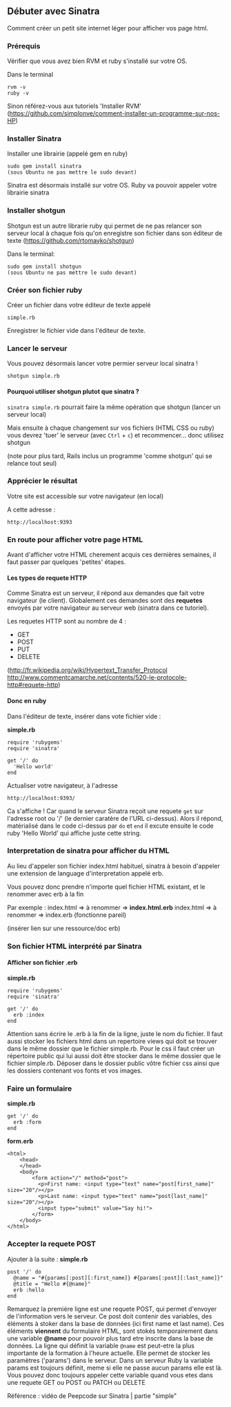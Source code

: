 ## Débuter avec Sinatra

Comment créer un petit site internet léger pour afficher vos page html.

### Prérequis
Vérifier que vous avez bien RVM et ruby s'installé sur votre OS.

Dans le terminal

```
rvm -v
ruby -v
```
Sinon référez-vous aux tutoriels 'Installer RVM' (https://github.com/simplonve/comment-installer-un-programme-sur-nos-HP)

### Installer Sinatra
Installer une librairie (appelé gem en ruby)

```
sudo gem install sinatra
(sous Ubuntu ne pas mettre le sudo devant)
```

Sinatra est désormais installé sur votre OS. 
Ruby va pouvoir appeler votre librairie sinatra

### Installer shotgun
Shotgun est un autre librarie ruby qui permet de ne pas relancer son serveur local à chaque fois qu'on enregistre son fichier dans son éditeur de texte (https://github.com/rtomayko/shotgun)

Dans le terminal:

```
sudo gem install shotgun
(sous Ubuntu ne pas mettre le sudo devant)
```

### Créer son fichier ruby 
Créer un fichier dans votre éditeur de texte appelé

```
simple.rb
```

Enregistrer le fichier vide dans l'éditeur de texte.

### Lancer le serveur

Vous pouvez désormais lancer votre permier serveur local sinatra !

```
shotgun simple.rb
```

#### Pourquoi utiliser shotgun plutot que sinatra ?

` sinatra simple.rb ` pourrait faire la même opération que shotgun (lancer un serveur local)

Mais ensuite à chaque changement sur vos fichiers (HTML CSS ou ruby) vous devrez 'tuer' le serveur (avec `Ctrl` + ` c `) et recommencer... donc utilisez shotgun 

(note pour plus tard, Rails inclus un programme 'comme shotgun' qui se relance tout seul)

### Apprécier le résultat

Votre site est accessible sur votre navigateur (en local)

A cette adresse : 

```
http://localhost:9393
```

### En route pour afficher votre page HTML

Avant d'afficher votre HTML cherement acquis ces dernières semaines, il faut passer par quelques 'petites' étapes.

#### Les types de requete HTTP
Comme Sinatra est un serveur, il répond aux demandes que fait votre navigateur (le client). 
Globalement ces demandes sont des **requetes** envoyés par votre navigateur au serveur web (sinatra dans ce tutoriel). 

Les requetes HTTP sont au nombre de 4 :
 - GET
 - POST
 - PUT
 - DELETE

(http://fr.wikipedia.org/wiki/Hypertext_Transfer_Protocol  http://www.commentcamarche.net/contents/520-le-protocole-http#requete-http)

#### Donc en ruby

Dans l'éditeur de texte, insérer dans vote fichier vide :

**simple.rb**
```
require 'rubygems'
require 'sinatra'

get '/' do
  'Hello world'
end
```

Actualiser votre navigateur, à l'adresse 
```
http://localhost:9393/
```

Ca s'affiche !
Car quand le serveur Sinatra reçoit une requete `get` sur l'adresse root ou '/' (le dernier caratère de l'URL ci-dessus). 
Alors il répond, matérialisé dans le code ci-dessus par `do` et `end` 
il excute ensuite le code ruby 'Hello World' qui affiche juste cette string.

### Interpretation de sinatra pour afficher du HTML

Au lieu d'appeler son fichier index.html habituel, sinatra à besoin d'appeler une extension de language d'interpretation appelé erb.

Vous pouvez donc prendre n'importe quel fichier HTML existant, et le renommer avec erb à la fin

Par exemple :
index.html => à renommer => **index.html.erb**
index.html => à renommer => index.erb (fonctionne pareil)

(insérer lien sur une ressource/doc erb)

### Son fichier HTML interprété par Sinatra

#### Afficher son fichier .erb

**simple.rb**
```
require 'rubygems'
require 'sinatra'

get '/' do
  erb :index
end
```

Attention sans écrire le .erb à la fin de la ligne, juste le nom du fichier.
Il faut aussi stocker les fichiers html dans un repertoire views qui doit se trouver dans le même dossier que le fichier simple.rb.
Pour le css il faut créer un répertoire public qui lui aussi doit être stocker dans le même dossier que le fichier simple.rb. Déposer dans le dossier public vôtre fichier css ainsi que les dossiers contenant vos fonts et vos images.

### Faire un formulaire 

**simple.rb**
```
get '/' do
  erb :form
end
```

**form.erb**
```
<html>
    <head>
    </head>
    <body>
        <form action="/" method="post">
          <p>First name: <input type="text" name="post[first_name]" size="20"/></p>
          <p>Last name: <input type="text" name="post[last_name]" size="20"/></p>
          <input type="submit" value="Say hi!">
        </form>
    </body>
</html>
```


### Accepter la requete POST

Ajouter à la suite :
**simple.rb**
```
post '/' do
  @name = "#{params[:post][:first_name]} #{params[:post][:last_name]}"
  @title = "Hello #{@name}"
  erb :hello
end
```

Remarquez la première ligne est une requete POST, qui permet d'envoyer de l'information vers le serveur. Ce post doit contenir des variables, des éléments à stoker dans la base de données (ici first name et last name). Ces éléments **viennent** du formulaire HTML, sont stokés temporairement dans une variable **@name** pour pouvoir plus tard etre inscrite dans la base de données.
La ligne qui définit la variable ``@name`` est peut-etre la plus importante de la formation à l'heure actuelle. Elle permet de stocker les paramètres ('params') dans le serveur.
Dans un serveur Ruby la variable params est toujours définit, meme si elle ne passe aucun params elle est là. Vous pouvez donc toujours appeler cette variable quand vous etes dans une requete GET ou POST ou PATCH ou DELETE


Référence : vidéo de Peepcode sur Sinatra | partie "simple"
